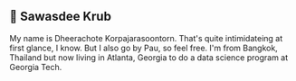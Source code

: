## 👋 Sawasdee Krub

My name is Dheerachote Korpajarasoontorn. That's quite intimidateing at first glance, I know. But I also go by Pau, so feel free. I'm from Bangkok, Thailand but now living in Atlanta, Georgia to do a data science program at Georgia Tech.
